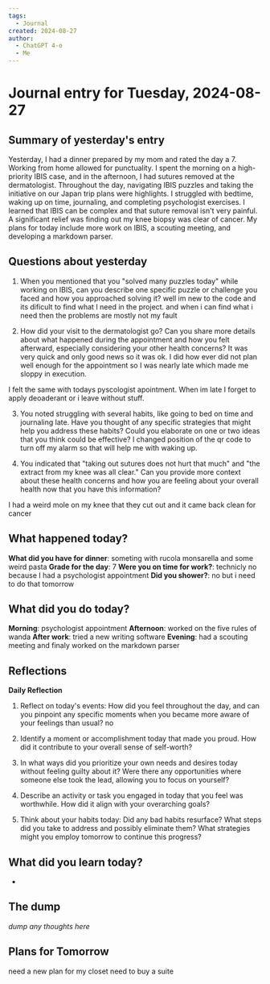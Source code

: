 ```yaml
---
tags:
  - Journal
created: 2024-08-27
author:
  - ChatGPT 4-o
  - Me
---
```

# Journal entry for Tuesday, 2024-08-27

## Summary of yesterday's entry

Yesterday, I had a dinner prepared by my mom and rated the day a 7. Working from home allowed for punctuality. I spent the morning on a high-priority IBIS case, and in the afternoon, I had sutures removed at the dermatologist. Throughout the day, navigating IBIS puzzles and taking the initiative on our Japan trip plans were highlights. I struggled with bedtime, waking up on time, journaling, and completing psychologist exercises. I learned that IBIS can be complex and that suture removal isn't very painful. A significant relief was finding out my knee biopsy was clear of cancer. My plans for today include more work on IBIS, a scouting meeting, and developing a markdown parser.

## Questions about yesterday

1. When you mentioned that you "solved many puzzles today" while working on IBIS, can you describe one specific puzzle or challenge you faced and how you approached solving it? 
well im new to the code and its dificult to find what I need in the project. and when i can find what i need then the problems are mostly not my fault

2. How did your visit to the dermatologist go? Can you share more details about what happened during the appointment and how you felt afterward, especially considering your other health concerns?
It was very quick and only good news so it was ok. I did how ever did not plan well enough for the appointment so I was nearly late which made me sloppy in execution. 

I felt the same with todays pyscologist apointment. When im late I forget to apply deoaderant or i leave without stuff.

3. You noted struggling with several habits, like going to bed on time and journaling late. Have you thought of any specific strategies that might help you address these habits? Could you elaborate on one or two ideas that you think could be effective?
I changed position of the qr code to turn off my alarm so that will help me with waking up.

4. You indicated that "taking out sutures does not hurt that much" and "the extract from my knee was all clear." Can you provide more context about these health concerns and how you are feeling about your overall health now that you have this information?

I had a weird mole on my knee that they cut out and it came back clean for cancer

## What happened today?

**What did you have for dinner**: someting with rucola monsarella and some weird pasta
**Grade for the day**: 7
**Were you on time for work?**: technicly no because I had a psychologist appointment
**Did you shower?**: no but i need to do that tomorrow

## What did you do today?

**Morning**: psychologist appointment
**Afternoon**: worked on the five rules of wanda
**After work**: tried a new writing software
**Evening**: had a scouting meeting and finaly worked on the markdown parser

## Reflections

**Daily Reflection**

1. Reflect on today's events: How did you feel throughout the day, and can you pinpoint any specific moments when you became more aware of your feelings than usual?
   no
   
2. Identify a moment or accomplishment today that made you proud. How did it contribute to your overall sense of self-worth?
   
3. In what ways did you prioritize your own needs and desires today without feeling guilty about it? Were there any opportunities where someone else took the lead, allowing you to focus on yourself?
    
4. Describe an activity or task you engaged in today that you feel was worthwhile. How did it align with your overarching goals?

5. Think about your habits today: Did any bad habits resurface? What steps did you take to address and possibly eliminate them? What strategies might you employ tomorrow to continue this progress?

## What did you learn today?

-

## The dump
*dump any thoughts here*

## Plans for Tomorrow
need a new plan for my closet
need to buy a suite
